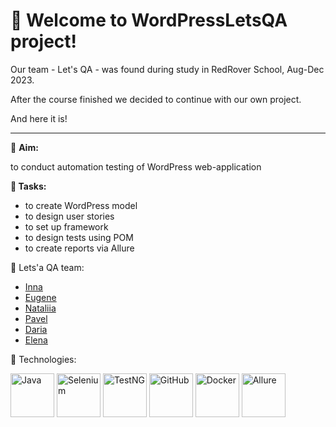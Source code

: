 # 🎉 **Welcome to WordPressLetsQA project!**

Our team - Let's QA - was found during study in RedRover School, Aug-Dec 2023.

After the course finished we decided to continue with our own project.

And here it is!

-------------------------

:dart:	**Aim:**

to conduct automation testing of WordPress web-application

**📝 Tasks:**
- to create WordPress model
- to design user stories
- to set up framework
- to design tests using POM
- to create reports via Allure


:brain:	Lets'a QA team:
* [Inna](https://github.com/InnaBaranova)
* [Eugene](https://github.com/jokerSharp)
* [Nataliia](https://github.com/NataliiaBor1)
* [Pavel](https://github.com/ppashchenkov)
* [Daria](https://github.com/spinoglaz)
* [Elena](https://github.com/Sosnitsky-E)

:mechanical_arm:	Technologies:

<img src="https://cdn.iconscout.com/icon/free/png-512/free-java-59-1174952.png?f=webp&w=256" alt="Java" width="70" height="70"/>  <img src="https://www.svgrepo.com/show/354321/selenium.svg" alt="Selenium" width="70" height="70"/>  <img src="https://avatars.githubusercontent.com/u/12528662?s=280&v=4" alt="TestNG" width="70" height="70"/>  <img src="https://cdn.iconscout.com/icon/free/png-512/free-github-159-721954.png?f=webp&w=256" alt="GitHub" width="70" height="70"/>  <img src="https://cdn.iconscout.com/icon/free/png-512/free-docker-11-1175228.png?f=webp&w=256" alt="Docker" width="70" height="70"/>  <img src="https://avatars.githubusercontent.com/u/5879127?s=280&v=4" alt="Allure" width="70" height="70"/>
